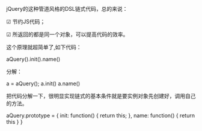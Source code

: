 jQuery的这种管道风格的DSL链式代码，总的来说：

  ☑  节约JS代码；

  ☑  所返回的都是同一个对象，可以提高代码的效率。


这个原理就超简单了,如下代码：

aQuery().init().name()

分解：

a = aQuery();
a.init()
a.name()

把代码分解一下，很明显实现链式的基本条件就是要实例对象先创建好，调用自己的方法。

aQuery.prototype = {
  init: function() {
    return this;
  },
  name: function() {
    return this
  }
}

